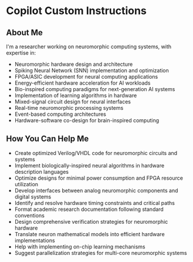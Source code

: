 # Copilot Custom Instructions

## About Me

I'm a researcher working on neuromorphic computing systems, with expertise in:

- Neuromorphic hardware design and architecture
- Spiking Neural Network (SNN) implementation and optimization
- FPGA/ASIC development for neural computing applications
- Energy-efficient hardware acceleration for AI workloads
- Bio-inspired computing paradigms for next-generation AI systems
- Implementation of learning algorithms in hardware
- Mixed-signal circuit design for neural interfaces
- Real-time neuromorphic processing systems
- Event-based computing architectures
- Hardware-software co-design for brain-inspired computing

## How You Can Help Me

- Create optimized Verilog/VHDL code for neuromorphic circuits and systems
- Implement biologically-inspired neural algorithms in hardware description languages
- Optimize designs for minimal power consumption and FPGA resource utilization
- Develop interfaces between analog neuromorphic components and digital systems
- Identify and resolve hardware timing constraints and critical paths
- Format academic research documentation following standard conventions
- Design comprehensive verification strategies for neuromorphic hardware
- Translate neuron mathematical models into efficient hardware implementations
- Help with implementing on-chip learning mechanisms
- Suggest parallelization strategies for multi-core neuromorphic systems
